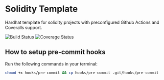 # Solidity Template

Hardhat template for solidity projects with preconfigured Github Actions and Coveralls support.


[![Build Status](https://github.com/1inch/cross-chain-swap/workflows/CI/badge.svg)](https://github.com/1inch/cross-chain-swap/actions)
[![Coverage Status](https://codecov.io/gh/1inch/cross-chain-swap/graph/badge.svg?token=gOb8pdfcxg)](https://codecov.io/gh/1inch/cross-chain-swap)

## How to setup pre-commit hooks
Run the following commands in your terminal:
```bash
chmod +x hooks/pre-commit && cp hooks/pre-commit .git/hooks/pre-commit
```
